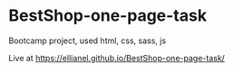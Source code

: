# BestShop-one-page-task

Bootcamp project,
used html, css, sass, js

Live at 
https://ellianel.github.io/BestShop-one-page-task/
